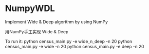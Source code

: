 # NumpyWDL
Implement Wide &amp; Deep algorithm by using NumPy

用NumPy手工实现 Wide & Deep

To run it: 
python census_main.py -e wide_n_deep -n 20
python census_main.py -e wide -n 20
python census_main.py -e deep -n 20

